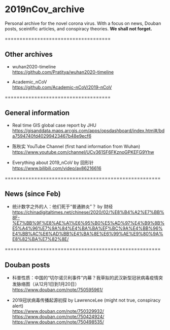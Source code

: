 # 2019nCov_archive
Personal archive for the novel corona virus. With a focus on news, Douban posts, sceintific articles, and conspiracy theories.
**We shall not forget.**

====================================
## Other archives
* wuhan2020-timeline<br>
https://github.com/Pratitya/wuhan2020-timeline

* Academic_nCoV<br>
https://github.com/Academic-nCoV/2019-nCoV


====================================
## General information

* Real time GIS global case report by JHU<br>
https://gisanddata.maps.arcgis.com/apps/opsdashboard/index.html#/bda7594740fd40299423467b48e9ecf6

* 陈秋实 YouTube Channel (first hand information from Wuhan)<br>
https://www.youtube.com/channel/UCv361SF6FKznoGPKEFG9Yhw

* Everything about 2019_nCoV by 回形针<br>
https://www.bilibili.com/video/av86216616

=====================================================
## News (since Feb)
* 统计数字之外的人：他们死于“普通肺炎”？ by 财经<br>
https://chinadigitaltimes.net/chinese/2020/02/%E8%B4%A2%E7%BB%8F-%E7%BB%9F%E8%AE%A1%E6%95%B0%E5%AD%97%E4%B9%8B%E5%A4%96%E7%9A%84%E4%BA%BA%EF%BC%9A%E4%BB%96%E4%BB%AC%E6%AD%BB%E4%BA%8E%E6%99%AE%E9%80%9A%E8%82%BA%E7%82%8E/


=====================================================
## Douban posts
* 科普性质：中国的“切尔诺贝利事件”内幕？我草拟的武汉新型冠状病毒疫情突发脉络图（从12月1日到1月20日）<br>
https://www.douban.com/note/750595961/

* 2019冠状病毒传播起源初探 by LawrenceLee (might not true, conspiracy alert)<br>
https://www.douban.com/note/750329932/
https://www.douban.com/note/750424924/
https://www.douban.com/note/750498535/
